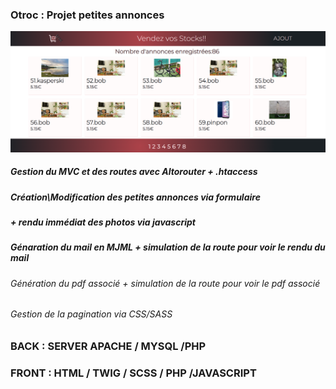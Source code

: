 ### Otroc : Projet petites annonces
![Accueil](https://raw.githubusercontent.com/codeuronline/Otroc/main/first.png)
##### Gestion du MVC et des routes avec Altorouter + .htaccess
##### Création\Modification des petites annonces via formulaire 
##### + rendu immédiat des photos via javascript
##### Génaration du mail en MJML + simulation de la route pour voir le rendu du mail
###### Génération du pdf associé + simulation de la route pour voir le pdf associé
###### Gestion de la pagination  via CSS/SASS
### BACK : SERVER APACHE / MYSQL /PHP
### FRONT : HTML / TWIG / SCSS / PHP /JAVASCRIPT
